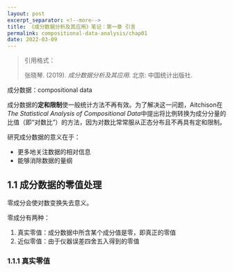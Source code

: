 ```yaml
---
layout: post
excerpt_separator: <!--more-->
title: 《成分数据分析及其应用》笔记：第一章 引言
permalink: compositional-data-analysis/chap01
date: 2022-03-09
---
```


> 引用格式：
>
> 张晓琴. (2019). *成分数据分析及其应用*. 北京: 中国统计出版社.

成分数据：compositional data

成分数据的**定和限制**使一般统计方法不再有效。为了解决这一问题，Aitchison在*The Statistical Analysis of Compositional Data*中提出将比例转换为成分分量的比值（即“对数比”）的方法，因为对数比常常服从正态分布且不再具有定和限制。

研究成分数据的意义在于：

- 更多地关注数据的相对信息
- 能够消除数据的量纲

## 1.1   成分数据的零值处理

零成分会使对数变换失去意义。

零成分有两种：

1. 真实零值：成分数据中所含某个成分值是零，即真正的零值
2. 近似零值：由于仪器误差四舍五入得到的零值

### 1.1.1   真实零值































